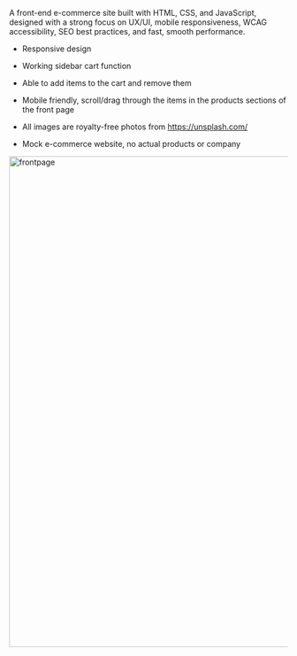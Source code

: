 A front-end e-commerce site built with HTML, CSS, and JavaScript, designed with a strong focus on UX/UI, mobile responsiveness, WCAG accessibility, SEO best practices, and fast, smooth performance.

- Responsive design
- Working sidebar cart function
- Able to add items to the cart and remove them
- Mobile friendly, scroll/drag through the items in the products sections of the front page

- All images are royalty-free photos from https://unsplash.com/
- Mock e-commerce website, no actual products or company
<img width="1920" height="887" alt="frontpage" src="https://github.com/user-attachments/assets/a711189e-9114-40f8-87f9-be218b15ef04" />
